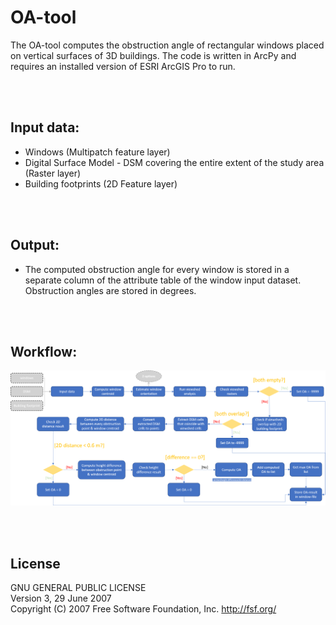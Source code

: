 # OA-tool
The OA-tool computes the obstruction angle of rectangular windows placed on vertical surfaces of 3D buildings. The code is written in ArcPy and requires an installed version of ESRI ArcGIS Pro to run.   

<br>
<br>

## Input data:
- Windows (Multipatch feature layer)
- Digital Surface Model - DSM covering the entire extent of the study area (Raster layer)
- Building footprints (2D Feature layer)

<br>
<br>

## Output:
- The computed obstruction angle for every window is stored in a separate column of the attribute table of the window input dataset. Obstruction angles are stored in degrees.


<br>
<br>

## Workflow:

<img src="img/OA_tool_schema.png"></img>

<br>
<br>

## License
GNU GENERAL PUBLIC LICENSE <br>
Version 3, 29 June 2007 <br>
Copyright (C) 2007 Free Software Foundation, Inc. http://fsf.org/
